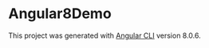 # Angular8Demo

This project was generated with [Angular CLI](https://github.com/angular/angular-cli) version 8.0.6.



